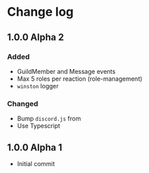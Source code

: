 # Change log

## 1.0.0 Alpha 2

### Added

- GuildMember and Message events
- Max 5 roles per reaction (role-management)
- `winston` logger

### Changed

- Bump `discord.js` from
- Use Typescript

## 1.0.0 Alpha 1

- Initial commit
